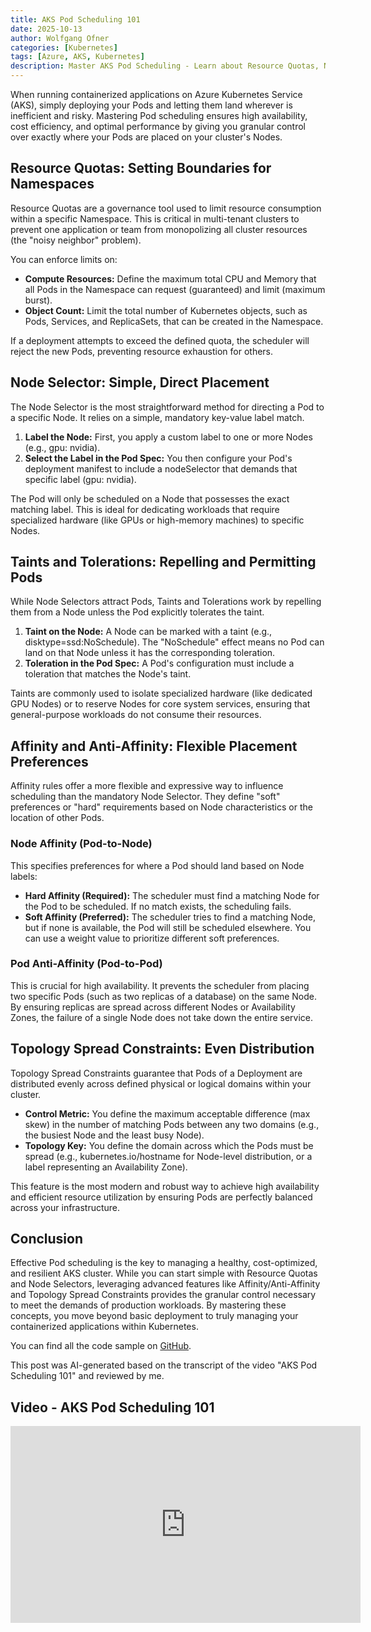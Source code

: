 ```yaml
---
title: AKS Pod Scheduling 101
date: 2025-10-13
author: Wolfgang Ofner
categories: [Kubernetes]
tags: [Azure, AKS, Kubernetes]
description: Master AKS Pod Scheduling - Learn about Resource Quotas, Node Selectors, Taints/Tolerations, Affinity/Anti-Affinity, and Spread Constraints for optimal workload control.
---
```


When running containerized applications on Azure Kubernetes Service (AKS), simply deploying your Pods and letting them land wherever is inefficient and risky. Mastering Pod scheduling ensures high availability, cost efficiency, and optimal performance by giving you granular control over exactly where your Pods are placed on your cluster's Nodes.

## Resource Quotas: Setting Boundaries for Namespaces

Resource Quotas are a governance tool used to limit resource consumption within a specific Namespace. This is critical in multi-tenant clusters to prevent one application or team from monopolizing all cluster resources (the "noisy neighbor" problem).

You can enforce limits on:

- **Compute Resources:** Define the maximum total CPU and Memory that all Pods in the Namespace can request (guaranteed) and limit (maximum burst).
- **Object Count:** Limit the total number of Kubernetes objects, such as Pods, Services, and ReplicaSets, that can be created in the Namespace.

If a deployment attempts to exceed the defined quota, the scheduler will reject the new Pods, preventing resource exhaustion for others.

## Node Selector: Simple, Direct Placement

The Node Selector is the most straightforward method for directing a Pod to a specific Node. It relies on a simple, mandatory key-value label match.

1. **Label the Node:** First, you apply a custom label to one or more Nodes (e.g., gpu: nvidia).
2. **Select the Label in the Pod Spec:** You then configure your Pod's deployment manifest to include a nodeSelector that demands that specific label (gpu: nvidia).

The Pod will only be scheduled on a Node that possesses the exact matching label. This is ideal for dedicating workloads that require specialized hardware (like GPUs or high-memory machines) to specific Nodes.

## Taints and Tolerations: Repelling and Permitting Pods

While Node Selectors attract Pods, Taints and Tolerations work by repelling them from a Node unless the Pod explicitly tolerates the taint.

1. **Taint on the Node:** A Node can be marked with a taint (e.g., disktype=ssd:NoSchedule). The "NoSchedule" effect means no Pod can land on that Node unless it has the corresponding toleration.
2. **Toleration in the Pod Spec:** A Pod's configuration must include a toleration that matches the Node's taint.

Taints are commonly used to isolate specialized hardware (like dedicated GPU Nodes) or to reserve Nodes for core system services, ensuring that general-purpose workloads do not consume their resources.

## Affinity and Anti-Affinity: Flexible Placement Preferences

Affinity rules offer a more flexible and expressive way to influence scheduling than the mandatory Node Selector. They define "soft" preferences or "hard" requirements based on Node characteristics or the location of other Pods.

### Node Affinity (Pod-to-Node)

This specifies preferences for where a Pod should land based on Node labels:

- **Hard Affinity (Required):** The scheduler must find a matching Node for the Pod to be scheduled. If no match exists, the scheduling fails.
- **Soft Affinity (Preferred):** The scheduler tries to find a matching Node, but if none is available, the Pod will still be scheduled elsewhere. You can use a weight value to prioritize different soft preferences.

### Pod Anti-Affinity (Pod-to-Pod)

This is crucial for high availability. It prevents the scheduler from placing two specific Pods (such as two replicas of a database) on the same Node. By ensuring replicas are spread across different Nodes or Availability Zones, the failure of a single Node does not take down the entire service.

## Topology Spread Constraints: Even Distribution

Topology Spread Constraints guarantee that Pods of a Deployment are distributed evenly across defined physical or logical domains within your cluster.

- **Control Metric:** You define the maximum acceptable difference (max skew) in the number of matching Pods between any two domains (e.g., the busiest Node and the least busy Node).
- **Topology Key:** You define the domain across which the Pods must be spread (e.g., kubernetes.io/hostname for Node-level distribution, or a label representing an Availability Zone).

This feature is the most modern and robust way to achieve high availability and efficient resource utilization by ensuring Pods are perfectly balanced across your infrastructure.

## Conclusion

Effective Pod scheduling is the key to managing a healthy, cost-optimized, and resilient AKS cluster. While you can start simple with Resource Quotas and Node Selectors, leveraging advanced features like Affinity/Anti-Affinity and Topology Spread Constraints provides the granular control necessary to meet the demands of production workloads. By mastering these concepts, you move beyond basic deployment to truly managing your containerized applications within Kubernetes.

You can find all the code sample on <a href="https://github.com/WolfgangOfner/Youtube/tree/main/AKS%20Pod%20Scheduling%20101" target="_blank" rel="noopener noreferrer">GitHub</a>.

This post was AI-generated based on the transcript of the video "AKS Pod Scheduling 101" and reviewed by me.

## Video - AKS Pod Scheduling 101

<iframe width="560" height="315" src="https://www.youtube.com/embed/29vNQm3K3f4" title="YouTube video player" frameborder="0" allow="accelerometer; autoplay; clipboard-write; encrypted-media; gyroscope; picture-in-picture; web-share" referrerpolicy="strict-origin-when-cross-origin" allowfullscreen></iframe>